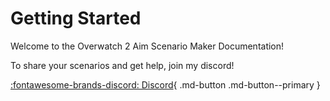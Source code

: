 # Getting Started

Welcome to the Overwatch 2 Aim Scenario Maker Documentation!






To share your scenarios and get help, join my discord!

[:fontawesome-brands-discord: Discord](https://discord.gg/YPQ5ETNT45){ .md-button .md-button--primary }
